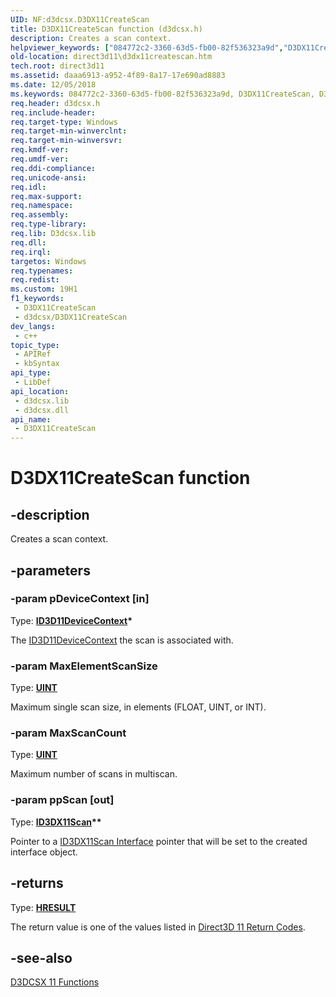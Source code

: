 ```yaml
---
UID: NF:d3dcsx.D3DX11CreateScan
title: D3DX11CreateScan function (d3dcsx.h)
description: Creates a scan context.
helpviewer_keywords: ["084772c2-3360-63d5-fb00-82f536323a9d","D3DX11CreateScan","D3DX11CreateScan function [Direct3D 11]","d3dcsx/D3DX11CreateScan","direct3d11.d3dx11createscan"]
old-location: direct3d11\d3dx11createscan.htm
tech.root: direct3d11
ms.assetid: daaa6913-a952-4f89-8a17-17e690ad8883
ms.date: 12/05/2018
ms.keywords: 084772c2-3360-63d5-fb00-82f536323a9d, D3DX11CreateScan, D3DX11CreateScan function [Direct3D 11], d3dcsx/D3DX11CreateScan, direct3d11.d3dx11createscan
req.header: d3dcsx.h
req.include-header: 
req.target-type: Windows
req.target-min-winverclnt: 
req.target-min-winversvr: 
req.kmdf-ver: 
req.umdf-ver: 
req.ddi-compliance: 
req.unicode-ansi: 
req.idl: 
req.max-support: 
req.namespace: 
req.assembly: 
req.type-library: 
req.lib: D3dcsx.lib
req.dll: 
req.irql: 
targetos: Windows
req.typenames: 
req.redist: 
ms.custom: 19H1
f1_keywords:
 - D3DX11CreateScan
 - d3dcsx/D3DX11CreateScan
dev_langs:
 - c++
topic_type:
 - APIRef
 - kbSyntax
api_type:
 - LibDef
api_location:
 - d3dcsx.lib
 - d3dcsx.dll
api_name:
 - D3DX11CreateScan
---
```


# D3DX11CreateScan function


## -description

Creates a scan context.

## -parameters

### -param pDeviceContext [in]

Type: <b><a href="/windows/desktop/api/d3d11/nn-d3d11-id3d11devicecontext">ID3D11DeviceContext</a>*</b>

The <a href="/windows/desktop/api/d3d11/nn-d3d11-id3d11devicecontext">ID3D11DeviceContext</a> the scan is associated with.

### -param MaxElementScanSize

Type: <b><a href="/windows/desktop/WinProg/windows-data-types">UINT</a></b>

Maximum single scan size, in elements (FLOAT, UINT, or INT).

### -param MaxScanCount

Type: <b><a href="/windows/desktop/WinProg/windows-data-types">UINT</a></b>

Maximum number of scans in multiscan.

### -param ppScan [out]

Type: <b><a href="/windows/desktop/api/d3dcsx/nn-d3dcsx-id3dx11scan">ID3DX11Scan</a>**</b>

Pointer to a <a href="/windows/desktop/api/d3dcsx/nn-d3dcsx-id3dx11scan">ID3DX11Scan Interface</a> pointer that will be set to the created interface object.

## -returns

Type: <b><a href="/windows/win32/com/structure-of-com-error-codes">HRESULT</a></b>

The return value is one of the values listed in <a href="/windows/desktop/direct3d11/d3d11-graphics-reference-returnvalues">Direct3D 11 Return Codes</a>.

## -see-also

<a href="/windows/desktop/direct3d11/d3d11-graphics-reference-d3dcsx11-functions">D3DCSX 11 Functions</a>